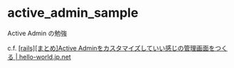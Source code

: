 # active_admin_sample
Active Admin の勉強

c.f. [[rails][まとめ]Active Adminをカスタマイズしていい感じの管理画面をつくる | hello-world.jp.net](http://blog.hello-world.jp.net/ruby/2693/)
